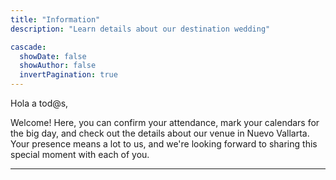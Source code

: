 ```yaml
---
title: "Information"
description: "Learn details about our destination wedding"

cascade:
  showDate: false
  showAuthor: false
  invertPagination: true
---
```

Hola a tod@s,

Welcome! Here, you can confirm your attendance, mark your calendars for the big day, and check out the details about our
venue in Nuevo Vallarta. Your presence means a lot to us, and we're looking forward to sharing this special moment with
each of you.

---
